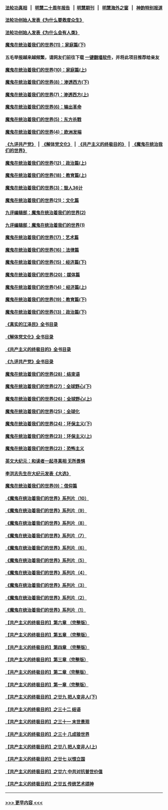 #### [法轮功真相](https://github.com/gfw-breaker/truth/blob/master/README.md?t=0) &nbsp;&nbsp;|&nbsp;&nbsp; [明慧二十周年报告](https://github.com/gfw-breaker/mh-reports/blob/master/README.md?t=0) &nbsp;&nbsp;|&nbsp;&nbsp;[明慧期刊](https://github.com/gfw-breaker/mh-qikan) &nbsp;&nbsp;|&nbsp;&nbsp; [明慧海外之窗](https://github.com/gfw-breaker/mh-news/blob/master/README.md?t=0) &nbsp;&nbsp;|&nbsp;&nbsp; [神韵特别报道](https://github.com/gfw-breaker/mh-news/blob/master/shenyun.md?t=0)
#### [法轮功创始人发表《为什么要救度众生》](../pages/nsc422/n13975246.md?t=05020043) 
#### [法轮功创始人发表《为什么会有人类》](../pages/nsc422/n13912117.md?t=05020043) 
#### [魔鬼在统治着我们的世界(11)：家庭篇(下)](../pages/nsc422/n10440961.md?t=05020043) 
#### 五毛举报越来越频繁，请网友们前往下载 [一键翻墙软件](https://github.com/gfw-breaker/ssr-accounts)，并将此项目推荐给亲友
#### [魔鬼在统治着我们的世界(10)：家庭篇(上)](../pages/nsc422/n10435448.md?t=05020043) 
#### [魔鬼在统治着我们的世界(8)：渗透西方(下)](../pages/nsc422/n10429603.md?t=05020043) 
#### [魔鬼在统治着我们的世界(7)：渗透西方(上)](../pages/nsc422/n10426013.md?t=05020043) 
#### [魔鬼在统治着我们的世界(6)：输出革命](../pages/nsc422/n10421536.md?t=05020043) 
#### [魔鬼在统治着我们的世界(5)：东方杀戮](../pages/nsc422/n10417707.md?t=05020043) 
#### [魔鬼在统治着我们的世界(4)：欧洲发端](../pages/nsc422/n10414890.md?t=05020043) 
#### [《九评共产党》](https://github.com/begood0513/9ping.md/blob/master/README.md) &nbsp;|&nbsp; [《解体党文化》](../../../../jtdwh.md/blob/master/README.md)  &nbsp;|&nbsp; [《共产主义的终极目的》](../../../../gczydzjmd.md/blob/master/README.md) &nbsp;|&nbsp; [《魔鬼在统治我们的世界》](../../../../mgztzwmdsj.md/blob/master/README.md) 
#### [魔鬼在统治着我们的世界(12)：政治篇(上)](../pages/nsc422/n10444576.md?t=05020043) 
#### [魔鬼在统治着我们的世界(18)：教育篇(上)](../pages/nsc422/n10526970.md?t=05020043) 
#### [魔鬼在统治着我们的世界(3)：毁人36计](../pages/nsc422/n10411583.md?t=05020043) 
#### [魔鬼在统治着我们的世界(21)：文化篇](../pages/nsc422/n10597706.md?t=05020043) 
#### [九评编辑部：魔鬼在统治着我们的世界(2)](../pages/nsc422/n10410036.md?t=05020043) 
#### [九评编辑部：魔鬼在统治着我们的世界(1)](../pages/nsc422/n10406825.md?t=05020043) 
#### [魔鬼在统治着我们的世界(17)：艺术篇](../pages/nsc422/n10499093.md?t=05020043) 
#### [魔鬼在统治着我们的世界(16)：法律篇](../pages/nsc422/n10485969.md?t=05020043) 
#### [魔鬼在统治着我们的世界(15)：经济篇(下)](../pages/nsc422/n10469975.md?t=05020043) 
#### [魔鬼在统治着我们的世界(20)：媒体篇](../pages/nsc422/n10586579.md?t=05020043) 
#### [魔鬼在统治着我们的世界(14)：经济篇(上)](../pages/nsc422/n10457370.md?t=05020043) 
#### [魔鬼在统治着我们的世界(19)：教育篇(下)](../pages/nsc422/n10564808.md?t=05020043) 
#### [魔鬼在统治着我们的世界(13)：政治篇(下)](../pages/nsc422/n10448270.md?t=05020043) 
#### [《真实的江泽民》全书目录](../pages/nsc422/n13721399.md?t=05020043) 
#### [《解体党文化》全书目录](../pages/nsc422/n13721157.md?t=05020043) 
#### [《共产主义的终极目的》全书目录](../pages/nsc422/n13721048.md?t=05020043) 
#### [《九评共产党》全书目录](../pages/nsc422/n13708085.md?t=05020043) 
#### [魔鬼在统治着我们的世界(28)：结束语](../pages/nsc422/n10936246.md?t=05020043) 
#### [魔鬼在统治着我们的世界(27)：全球野心(下)](../pages/nsc422/n10928319.md?t=05020043) 
#### [魔鬼在统治着我们的世界(26)：全球野心(上)](../pages/nsc422/n10900318.md?t=05020043) 
#### [魔鬼在统治着我们的世界(25)：全球化](../pages/nsc422/n10788205.md?t=05020043) 
#### [魔鬼在统治着我们的世界(24)：环保主义(下)](../pages/nsc422/n10695307.md?t=05020043) 
#### [魔鬼在统治着我们的世界(23)：环保主义(上)](../pages/nsc422/n10688613.md?t=05020043) 
#### [魔鬼在统治着我们的世界(22)：恐怖主义](../pages/nsc422/n10614727.md?t=05020043) 
#### [英文大纪元：和读者一起寻真相 无所畏惧](../pages/nsc422/n12542027.md?t=05020043) 
#### [李洪志先生在大纪元发表《大选》](../pages/nsc422/n12534746.md?t=05020043) 
#### [魔鬼在统治着我们的世界(9)：信仰篇](../pages/nsc422/n10432159.md?t=05020043) 
#### [《魔鬼在统治着我们的世界》系列片（10）](../pages/nsc422/n12292670.md?t=05020043) 
#### [《魔鬼在统治着我们的世界》系列片（9）](../pages/nsc422/n12290859.md?t=05020043) 
#### [《魔鬼在统治着我们的世界》系列片（8）](../pages/nsc422/n12287445.md?t=05020043) 
#### [《魔鬼在统治着我们的世界》系列片（7）](../pages/nsc422/n12283425.md?t=05020043) 
#### [《魔鬼在统治着我们的世界》系列片（6）](../pages/nsc422/n12282314.md?t=05020043) 
#### [《魔鬼在统治着我们的世界》系列片（5）](../pages/nsc422/n12281419.md?t=05020043) 
#### [《魔鬼在统治着我们的世界》系列片（4）](../pages/nsc422/n12274024.md?t=05020043) 
#### [《魔鬼在统治着我们的世界》系列片（3）](../pages/nsc422/n12271322.md?t=05020043) 
#### [《魔鬼在统治着我们的世界》系列片（2）](../pages/nsc422/n12269049.md?t=05020043) 
#### [《魔鬼在统治着我们的世界》系列片（1）](../pages/nsc422/n12267575.md?t=05020043) 
#### [【共产主义的终极目的】第六章 （完整版）](../pages/nsc422/n11428913.md?t=05020043) 
#### [【共产主义的终极目的】第五章 （完整版）](../pages/nsc422/n11428912.md?t=05020043) 
#### [【共产主义的终极目的】第四章 （完整版）](../pages/nsc422/n11428907.md?t=05020043) 
#### [【共产主义的终极目的】第三章（完整版）](../pages/nsc422/n11428848.md?t=05020043) 
#### [【共产主义的终极目的】第二章（完整版）](../pages/nsc422/n11428831.md?t=05020043) 
#### [【共产主义的终极目的】第一章（完整版）](../pages/nsc422/n11417651.md?t=05020043) 
#### [【共产主义的终极目的】之廿九 把人变非人(下)](../pages/nsc422/n11344140.md?t=05020043) 
#### [【共产主义的终极目的】之三十二 结语](../pages/nsc422/n11360535.md?t=05020043) 
#### [【共产主义的终极目的】之三十一 末世景观](../pages/nsc422/n11351129.md?t=05020043) 
#### [【共产主义的终极目的】之三十 几成狼世界](../pages/nsc422/n11348280.md?t=05020043) 
#### [【共产主义的终极目的】之廿八 把人变非人(上)](../pages/nsc422/n11340492.md?t=05020043) 
#### [【共产主义的终极目的】之廿七 以恨立国](../pages/nsc422/n11336944.md?t=05020043) 
#### [【共产主义的终极目的】之廿六 中共对抗普世价值](../pages/nsc422/n11324785.md?t=05020043) 
#### [【共产主义的终极目的】之廿五 传统艺术颂神](../pages/nsc422/n11296396.md?t=05020043) 

----
#### [ >>> 更早内容 <<< ](../indexes/nsc422-earlier.md)
